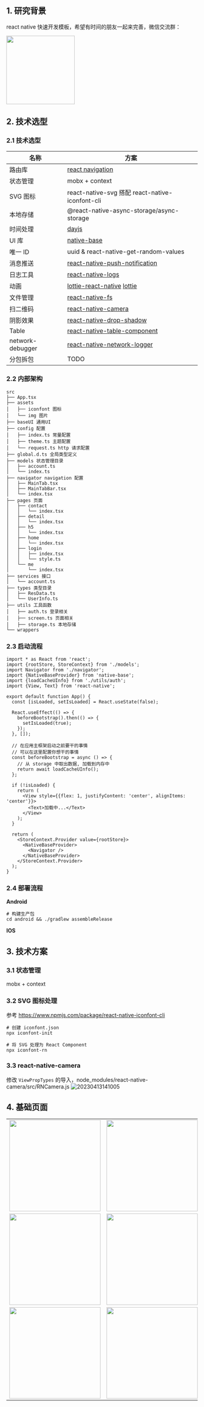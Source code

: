 ## 1. 研究背景
react native 快速开发模板，希望有时间的朋友一起来完善，微信交流群：

<img src="./screenshot/wx.png" style="width: 180px" />

## 2. 技术选型

### 2.1 技术选型

| 名称     | 方案                                                                                                                    |
| -------- | ----------------------------------------------------------------------------------------------------------------------- |
| 路由库   | [react navigation](https://reactnavigation.org)                                                                         |
| 状态管理 | mobx + context                                                                                                          |
| SVG 图标 | react-native-svg 搭配 react-native-iconfont-cli                                                                         |
| 本地存储 | @react-native-async-storage/async-storage                                                                               |
| 时间处理 | [dayjs](https://day.js.org/docs/en/installation/typescript)                                                             |
| UI 库    | [native-base](https://docs.nativebase.io/)                                                                              |
| 唯一 ID  | uuid & react-native-get-random-values                                                                                   |
| 消息推送 | [react-native-push-notification](https://github.com/zo0r/react-native-push-notification#readme)                         |
| 日志工具 | [react-native-logs](https://github.com/onubo/react-native-logs)                                                         |
| 动画     | [lottie-react-native](https://github.com/lottie-react-native/lottie-react-native) [lottie](https://airbnb.io/lottie/#/) |
| 文件管理 | [react-native-fs](https://github.com/itinance/react-native-fs) |
| 扫二维码 | [react-native-camera](https://react-native-camera.github.io/react-native-camera/) |
| 阴影效果 | [react-native-drop-shadow](https://www.npmjs.com/package/react-native-drop-shadow) |
| Table | [react-native-table-component](https://github.com/wiiai/react-native-table-component) |
| network-debugger | [react-native-network-logger](https://www.npmjs.com/package/react-native-network-logger) |
| 分包拆包 | TODO                                                                                                                    |

### 2.2 内部架构

```
src
├── App.tsx
├── assets
│   ├── iconfont 图标
│   └── img 图片
├── baseUI 通用UI
├── config 配置
│   ├── index.ts 常量配置
│   ├── theme.ts 主题配置
│   └── request.ts http 请求配置
├── global.d.ts 全局类型定义
├── models 状态管理目录
│   ├── account.ts
│   └── index.ts
├── navigator navigation 配置
│   ├── MainTab.tsx
│   ├── MainTabBar.tsx
│   └── index.tsx
├── pages 页面
│   ├── contact
│   │   └── index.tsx
│   ├── detail
│   │   └── index.tsx
│   ├── h5
│   │   └── index.tsx
│   ├── home
│   │   └── index.tsx
│   ├── login
│   │   ├── index.tsx
│   │   └── style.ts
│   └── me
│       └── index.tsx
├── services 接口
│   └── account.ts
├── types 类型目录
│   ├── ResData.ts
│   └── UserInfo.ts
├── utils 工具函数
│   ├── auth.ts 登录相关
│   ├── screen.ts 页面相关
│   ├── storage.ts 本地存储
└── wrappers
```

### 2.3 启动流程

```tsx
import * as React from 'react';
import {rootStore, StoreContext} from './models';
import Navigator from './navigator';
import {NativeBaseProvider} from 'native-base';
import {loadCacheUInfo} from './utils/auth';
import {View, Text} from 'react-native';

export default function App() {
  const [isLoaded, setIsLoaded] = React.useState(false);

  React.useEffect(() => {
    beforeBootstrap().then(() => {
      setIsLoaded(true);
    });
  }, []);

  // 在应用主框架启动之前要干的事情
  // 可以在这里配置你想干的事情
  const beforeBootstrap = async () => {
    // 从 storage 中取出数据, 加载到内存中
    return await loadCacheUInfo();
  };

  if (!isLoaded) {
    return (
      <View style={{flex: 1, justifyContent: 'center', alignItems: 'center'}}>
        <Text>加载中...</Text>
      </View>
    );
  }

  return (
    <StoreContext.Provider value={rootStore}>
      <NativeBaseProvider>
        <Navigator />
      </NativeBaseProvider>
    </StoreContext.Provider>
  );
}
```

### 2.4 部署流程

**Android**
```shell
# 构建生产包
cd android && ./gradlew assembleRelease
```

**IOS**

## 3. 技术方案

### 3.1 状态管理

mobx + context

### 3.2 SVG 图标处理

参考 https://www.npmjs.com/package/react-native-iconfont-cli

```shell
# 创建 iconfont.json
npx iconfont-init

# 将 SVG 处理为 React Component
npx iconfont-rn
```

### 3.3 react-native-camera
修改 `ViewPropTypes` 的导入，node_modules/react-native-camera/src/RNCamera.js
![20230413141005](http://s3.airtlab.com/blog/20230413141005.png)

## 4. 基础页面

<table>
  <tr>
    <td><img src="./screenshot/home.png" style="width: 240px" /></td>
    <td><img src="./screenshot/full_bg.png" style="width: 240px" /></td>
    <td><img src="./screenshot/login_screen.png" style="width: 240px" /></td>
  </tr>
  <tr>
    <td><img src="./screenshot/me_un_login.png" style="width: 240px" /></td>
    <td><img src="./screenshot/me_login.png" style="width: 240px" /></td>
    <td><img src="/screenshot/animate.gif" style="width: 240px" /></td>
  </tr>
  <tr>
    <td><img src="./screenshot/fs.png" style="width: 240px" /></td>
    <td><img src="./screenshot/scan.png" style="width: 240px" /></td>
  </tr>
</table>
